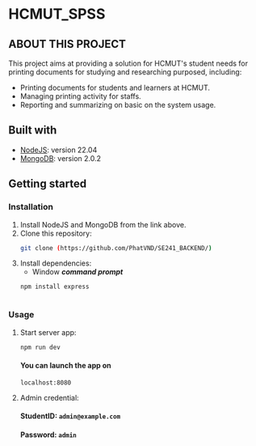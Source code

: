 # HCMUT_SPSS

## ABOUT THIS PROJECT

This project aims at providing a solution for HCMUT's student needs for printing documents for studying and researching purposed, including:

- Printing documents for students and learners at HCMUT.
- Managing printing activity for staffs.
- Reporting and summarizing on basic on the system usage.

## Built with

- [NodeJS](https://nodejs.org/en/): version 22.04
- [MongoDB](https://www.mongodb.com/): version 2.0.2

## Getting started

### Installation

1. Install NodeJS and MongoDB from the link above.
1. Clone this repository:
   ```sh
   git clone (https://github.com/PhatVND/SE241_BACKEND/)
   ```
1. Install dependencies:
   - Window **_command prompt_**
   ```cmd
   npm install express
   ```
   ```
### Usage

1. Start server app:
   ```sh
   npm run dev
   ```
   #### You can launch the app on
   ```url
   localhost:8080
   ```
4. Admin credential:
   #### StudentID: `admin@example.com`
   #### Password: `admin`
